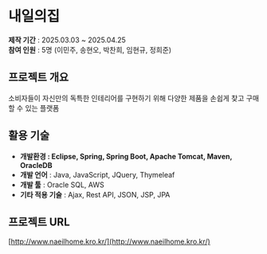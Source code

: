 # 내일의집

**제작 기간** : 2025.03.03 ~ 2025.04.25  
**참여 인원** : 5명 (이민주, 송현오, 박찬희, 임현규, 정희준)

## 프로젝트 개요
소비자들이 자신만의 독특한 인테리어를 구현하기 위해 다양한 제품을 손쉽게 찾고 구매할 수 있는 플랫폼

## 활용 기술
- **개발환경 : Eclipse, Spring, Spring Boot, Apache Tomcat, Maven, OracleDB**
- **개발 언어** : Java, JavaScript, JQuery, Thymeleaf
- **개발 툴** : Oracle SQL, AWS
- **기타 적용 기술** : Ajax, Rest API, JSON, JSP, JPA

## 프로젝트 URL
[http://www.naeilhome.kro.kr/](http://www.naeilhome.kro.kr/)
